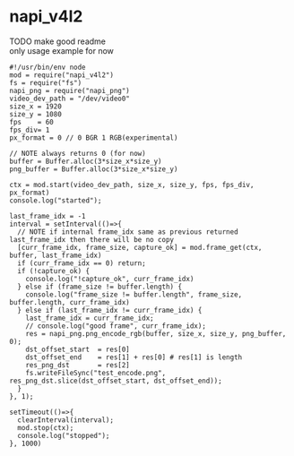 # napi_v4l2
TODO make good readme\
only usage example for now

    #!/usr/bin/env node
    mod = require("napi_v4l2")
    fs = require("fs")
    napi_png = require("napi_png")
    video_dev_path = "/dev/video0"
    size_x = 1920
    size_y = 1080
    fps    = 60
    fps_div= 1
    px_format = 0 // 0 BGR 1 RGB(experimental)
    
    // NOTE always returns 0 (for now)
    buffer = Buffer.alloc(3*size_x*size_y)
    png_buffer = Buffer.alloc(3*size_x*size_y)
    
    ctx = mod.start(video_dev_path, size_x, size_y, fps, fps_div, px_format)
    console.log("started");
    
    last_frame_idx = -1
    interval = setInterval(()=>{
      // NOTE if internal frame_idx same as previous returned last_frame_idx then there will be no copy
      [curr_frame_idx, frame_size, capture_ok] = mod.frame_get(ctx, buffer, last_frame_idx)
      if (curr_frame_idx == 0) return;
      if (!capture_ok) {
        console.log("!capture_ok", curr_frame_idx)
      } else if (frame_size != buffer.length) {
        console.log("frame_size != buffer.length", frame_size, buffer.length, curr_frame_idx)
      } else if (last_frame_idx != curr_frame_idx) {
        last_frame_idx = curr_frame_idx;
        // console.log("good frame", curr_frame_idx);
        res = napi_png.png_encode_rgb(buffer, size_x, size_y, png_buffer, 0);
        dst_offset_start  = res[0]
        dst_offset_end    = res[1] + res[0] # res[1] is length
        res_png_dst       = res[2]
        fs.writeFileSync("test_encode.png", res_png_dst.slice(dst_offset_start, dst_offset_end));
      }
    }, 1);
    
    setTimeout(()=>{
      clearInterval(interval);
      mod.stop(ctx);
      console.log("stopped");
    }, 1000)
 
